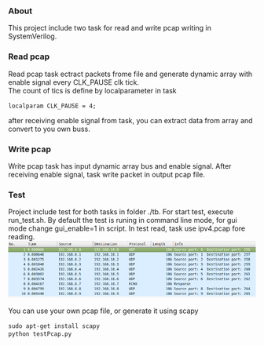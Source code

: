 ### About
This project include two task for read and write pcap writing in SystemVerilog.

### Read pcap
Read pcap task ectract packets frome file and generate dynamic array with enable signal every CLK_PAUSE clk tick.  
The count of tics is define by localparameter in task
```
localparam CLK_PAUSE = 4;
```
after receiving enable signal from task, you can extract data from array and convert to you own buss.

### Write pcap
Write pcap task has input dynamic array bus and enable signal. After receiving enable signal, task write packet in output pcap file.

### Test
Project include test for both tasks in folder ./tb. For start test, execute run_test.sh. By default the test is runing in command line mode, for gui mode change gui_enable=1 in script. In test read, task use ipv4.pcap fore reading. 
![packet](packet.png)

You can use your own pcap file, or generate it using scapy
```
sudo apt-get install scapy
python testPcap.py
```
